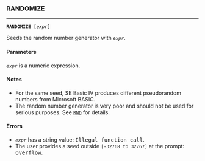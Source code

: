 ### RANDOMIZE
***
<code><b>RANDOMIZE</b> [<var>expr</var>]</code>

Seeds the random number generator with <code><var>expr</var></code>.

#### Parameters
<code><var>expr</var></code> is a numeric expression.

#### Notes
* For the same seed, SE Basic IV produces different pseudorandom numbers from
  Microsoft BASIC.
* The random number generator is very poor and should not be used for serious
  purposes. See [`RND`](#RND) for details.

#### Errors
* <code><var>expr</var></code> has a string value: <samp>Illegal function call</samp>.
* The user provides a seed outside `[-32768 to 32767]` at the prompt: <samp>Overflow</samp>.
